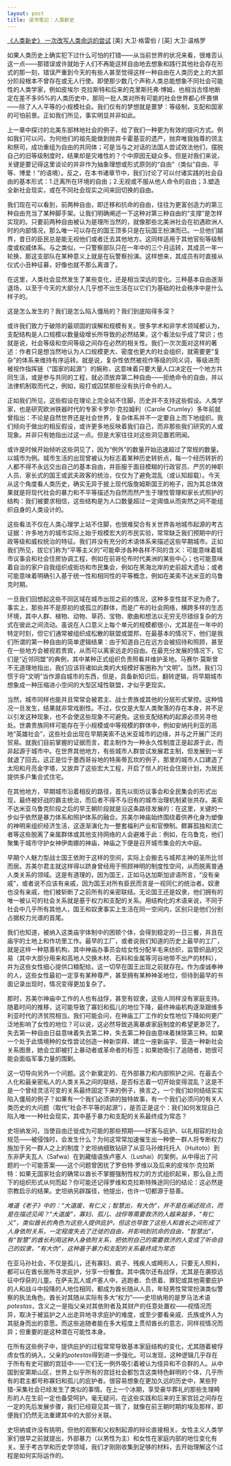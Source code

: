 ```yaml
---
layout: post
title: 读书笔记：人类新史
---
```


[《人类新史》 一次改写人类命运的尝试](https://book.douban.com/subject/36839137/) [美] 大卫·格雷伯 / [英] 大卫·温格罗

如果人类历史上确实犯下过什么可怕的打错——从当前世界的状况来看，很难否认这一点——那错误或许就始于人们不再能这样自由地去想象和践行其他社会存在形式的那一刻，错误严重到今天的有些人甚至觉得这样一种自由在人类历史上的大部分阶段根本不曾存在或无人行使。即使那少数几个声称人类总能想象不同社会可能性的人类学家，例如皮埃尔·克拉斯特和后来的克里斯托弗·博姆，也相当古怪地断定在差不多95%的人类历史中，那同一批人类对所有可能的社会世界都心怀畏惧——除了人人平等的小规模社会。我们仅有的梦想就是噩梦：等级制，支配和国家的可怕前景。正如我们所见，事实明显并非如此。

上一章中探讨的北美东部林地社会的例子，给了我们一种更为有效的提问方式。例如我们可以问，为何他们的祖先能做到抛弃卡霍基亚的遗产，抛弃唯我独尊的领主和祭司，成功重组为自由的共同体；可是当与之对话的法国人尝试效法他们，摆脱自己的旧等级制度时，结果却是灾难性的？个中原因无疑众多。但是对我们来说，关键是要记得这里谈论的并非作为抽象理想或形式原则的“自由”（类似“自由、平等、博爱！”的语境）。反之，在本书诸章节中，我们讨论了可以付诸实践的社会自由的基本形式：1.迁离所在环境的自由；2.无视或不服从他人命令的自由；3.塑造全新社会现实，或在不同社会现实之间来回切换的自由。

我们现在可以看到，前两种自由，即迁移和抗命的自由，往往为更富创造力的第三种自由充当了某种脚手架。让我们明确阐述一下这种对第三种自由的“支撑”是怎样实现的。只要前两种自由被认为是理所当然的，就像那些北美洲社会在初遇欧洲人时的内部情况，那么唯一可以存在的国王顶多只是在玩国王扮演而已。一旦他们越界，昔日的臣民总是能无视他们或者迁去其他地方。这同样适用于其他官衔等级制度或权威体系。与之类似，一只警察部队只在一年中的三个月运转，其成员一年一轮换，那这支部队在某种意义上就是在玩警察扮演。这样想来，其成员有时直接从仪式小丑种征募，好像也就不那么离谱了。

在这里，人类社会显然发生了某些变化，还是相当深远的变化。三种基本自由逐渐退场，以至于今天的大部分人几乎想不出生活在以它们为基础的社会秩序中是什么样子的。

这是怎么发生的？我们是怎么陷入僵局的？我们到底陷得多深？

<!--more-->

或许我们致力于破除的最顽固的误解和规模有关。很多学术和非学术领域都认为，支配结构是人口规模以数量级增长所导致的必然结果，这个看法似乎成了常识；也就是说，社会等级和空间等级之间存在必然的相关性。我们一次次面对这样的著述：作者只是想当然地认为人口规模更大、密度也更大的社会组织，就需要更“复杂”的体系来维持有序运转。就是说，复杂性依然被视作等级的同义词，等级进而被视作指挥链（“国家的起源”）的婉称，这意味着只要大量人口决定在一个地方共同生活，或是参与共同的工程，就必须放弃第二种自由——拒绝命令的自由，并以法律机制取而代之，例如，殴打或囚禁那些没有执行命令的人。

正如我们所见，这些假设在理论上完全站不住脚，历史并不支持这些假设。人类学家，也是研究欧洲铁器时代的专家卡罗尔·克拉姆利（Carole Crumley）多年前就曾指出：不论是自然世界还是社会世界，复杂体系并不一定要自上而下地组织。我们倾向于做出的相反假设，或许更多地反映着我们自己，而非那些我们研究的人或现象。并非只有她指出过这一点。但是大家往往对这些洞见置若罔闻。

或许是时候开始倾听这些洞见了，因为“例外”的数量开始迅速超过了常规的数量。以城市为例。城市生活的出现曾被认为标志着某种历史转折点，每一个经历转折的人都不得不永远交出自己的基本自由，并臣服于面目模糊的行政官员、严厉的神职人员、家长式的国王或武夫政客的统治，仅仅为了避免混乱（或认知超载）。今天从这个角度看人类历史，确实无异于披上现代版詹姆斯国王的袍子，因为其总体效果就是将现代社会的暴力和不平等描述为自然而然产生于理性管理和家长式照护的结构：我们被要求相信，这些结构是为人口数量超过一定阈值从而突然之间不能组织自身的人类设计的。

这些看法不仅在人类心理学上站不住脚，也很难契合有关世界各地城市起源的考古证据：许多地方的城市实际上始于规模宏大的市民实验，常常缺乏我们预期中的行政等级和威权统治的特征。我们并没有充分的术语体系来描述这些早期城市。正如我们所见，拔它们称为“平等主义的”可能牵涉各种各样不同的含义：可能意味着城市议事会和社会住房协调工程，例如在前哥伦布时代美洲的某些中心；也可能意味着自治的家户自我组织成街坊和市民集会，例如在黑海北岸的史前超大遗址；或者可能意味着明确引入基于统一性和相同性的平等概念，例如在美索不达米亚的乌鲁克时期。

一旦我们回想起这些不同区域在城市出现之前的情况，这种多变性就不足为奇了。事实上，那些并不是原初的或孤立的群体，而是广布的社会网络，横跨多样的生态环境，其中人群、植物、动物、草药、宝物、歌曲和想法以无穷无尽错综复杂的方式在彼此之间流动。虽说在人口意义上每个单元的规模都很小，尤其是在一年中的特定时刻，但它们通常被组织成松散的联盟或盟邦，在最基本的情况下，他们是我们所谓的第一种自由的简单逻辑结果：由于知道自己在远方会被招待和照顾，甚至在一些地方会被视若贵宾，从而可以离家远走的自由。在最充分发展的情况下，它们是“近邻同盟”的典例，其中某种正式组织负责照看并维护圣地。马赛尔·莫斯曾不无道理地指出，我们应该将诸如此类的大规模好客圈称为“文明”。当然，我们习惯于将“文明”当作源自城市的东西，但是，具备新知识后，翻转逻辑，将早期城市想象成一种压缩进小空间的大型区域性联盟，才似乎更现实。

当然，城市同样也能并且常常会被君主、战士贵族或其他的分层形式掌控。这种情况一旦发生，结果就非常戏剧性。不过，仅仅是大型人类聚落的存在本身，并不足以引发这种现象，也不会使这些现象不可避免。这些支配结构的起源必须另寻他处。世袭贵族同样可能存在于小规模或中等规模的群体中，例如安纳托利亚的高地“英雄社会”，这些社会出现在早期美索不达米亚城市的边缘，并与之开展广泛的贸易。就我们目前掌握的证据而言，君主制作为一种永久性制度正是起源于此，而非起源于城市中。在世界其他地方，有些城市人群尝试发展君主制，但发展到一半就退了回去。这正是位于墨西哥谷地的特奥蒂瓦坎的例子，那里的城市人口建造了太阳和月亮金字塔，又放弃了这些宏大工程，开启了惊人的社会住房计划，为居民提供多户集合式住宅。

在其他地方，早期城市沿着相反的路径，首先以街坊议事会和全民集会的形式出现，最终被好战的霸主统治，而后者不得不与旧有的城市治理机制紧张共存。美索不达米亚乌鲁克阶段之后的早王朝阶段就是沿这条路径发展的：在这里，关键的一步似乎依然是暴力体系和照护体系的融合。苏美尔神庙始终围绕着供养化身为塑像的神明来组织经济生活，这逐渐演化为一整套福利产业和官僚制。鳏寡孤独和流亡者等这些脱离了亲属群体或其他支持网络的人会避难于此：例如，在乌鲁克，他们聚集于城市守护女神伊南娜的神庙，神庙之下便是召开城市集会的大中庭。

早期个人魅力型战士国王依附于这样的空间，实际上会搬去与城邦主神的圣所比邻而居。苏美尔君主就这样得以跻身曾经用于照顾神明的制度性空间，从而脱离普通人类关系的领域。这是有道理的，因为国王，正如马达加斯加谚语所言，“没有亲戚”，或者说不应该有亲戚，因为国王对所有臣民而言是一视同仁的统治者。奴隶也没有亲戚，他们被斩断了之前所有的亲密联结。无论国王还是奴隶，他们拥有的唯一被认可的社会关系就是基于权力和支配的关系。用结构化的术语来说，不同于社会中几乎所有其他人，国王和奴隶事实上生活在同一空间内，区别只是他们分别占据权力光谱的首尾。

我们也知道，被纳入这类庙宇体制中的困顿个体，会得到稳定的一日三餐，并且在庙宇的土地上和作坊里工作。最早的工厂，或者说我们知道的历史上最早的工厂，就是这样一种慈善机构，其中神庙办事员会给女性分配羊毛来纺织，监管织品的交易（其中大部分用来和高地人交换木材、石料和金属等河谷地带不出产的材料），并为这些女性细心提供口粮配给。这一切早在国王出现之前就存在。作为虔诚奉神的人，这些女性最初一定享有某种尊严，甚至拥有某种神圣地位，但待到最早的书面记录出现时，情况变得更加复杂了。

那时，苏美尔神庙中工作的人也有战俘，甚至有奴隶，这些人同样没有家庭支持。随着时间的推移，这可能导致了寡妇和孤儿的地位下降，最终神庙机构逐渐跟维多利亚时代的济贫院相当。我们可能会问，在神庙工厂工作的女性地位下降如何更广泛地影响了女性的地位？可以说，这必然导致逃离暴虐家庭制度的希望更渺茫了。失去第一种自由日益意味着失去第二种，失去第二种自由意味着抹除第三种。如果一个处于此情境种的女性尝试创造一种新崇拜、建立一座新庙宇、营造一种新社会关系图景，她会立即被打上暴动者或革命者的标签；如果她吸引了追随者，她很可能会面临军事力量的围剿。

这一切导向另外一个问题。这个新奠定的、在外部暴力和内部照护之间、在最去个人化和最亲密私人的人类关系之间的联结，是否标志着一切开始变得混乱？这是不是一个曾经灵活可变的关系最终固定下来的例子，换言之，一个我们如何结结实实陷入僵局的例子？如果有一个我们必须讲的独特故事，有一个我们必须问的有关人类历史的大问题（取代“社会不平等的起源”），是否正是这个：我们如何发现自己陷入唯一一种社会现实，其中基于暴力和支配的关系最终成为常态？

史坦纳发问，当使自由迁徙成为可能的那些预期——好客与庇护、以礼相容的社会规范——被侵蚀时，会发生什么？为何这常常加速催生出一种使一群人将专断权力施加于另一群人之上的制度？史坦纳细致钻研了从亚马孙维托托人（Huitoto）到东非萨夫瓦人（Safwa）在到藏缅语族卢塞人（Lushai）的案例，从中得出了问题的一个可能答案——这个问题曾困扰了罗伯特·罗维以及后来的皮埃尔·克拉斯特：如果无国家社会的确常以酋长不掌握强制性权力的方式组织起来，那么自上而下的组织形式从何而起？你可能还记得罗维和克拉斯特殊途同归的结论：这必然是宗教启示的结果。史坦纳另辟蹊径，他提出，也许一切都源于慈善。

*难道《老子》中的：“大道废，有仁义；智慧出，有大伪”，并不是在阐述观点，而是在描述见闻？“大道废”，寡妇、孤儿、战俘等需要救济的人越来越多，“有仁义”，类似酋长的角色为这些人提供庇护，但这也导致了这些人和酋长之间形成了人身依附关系，一定程度失去了迁徙的自由，并影响到抗命的自由，“智慧出”，有“智慧”的酋长利用这种人身依附关系，把依附自己的需要救济的人变成了听命自己的奴隶，“有大伪”，这种基于暴力和支配的关系最终成为常态*

在亚马孙社会，不仅是孤儿，还有寡妇、疯子、残疾人或畸形人，只要无人照料，都可以在酋长居所寻求庇护，分享一份餐食。其中偶尔还有战俘，尤其是在袭掠远征中俘获的儿童。在萨夫瓦人或卢塞人中，逃跑者、负债着、罪犯或其他需要庇护的人和战斗中投降的人地位相同，都成为酋长随从人员，年轻男性常常扮演类似警察的执法角色。酋长对其随从实际有多大“权力”——史坦纳用的是罗马法术语*potestas*，含义之一是指父亲对其依附者及其财产的任意处置权——视情况而异，取决于被监护之人出走异地寻求庇护的难度，或至少要看亲戚、氏族或外人为其挺身而出的意愿。而这些追随者能在多大程度上贯彻酋长的意志，同样视情况而异；但重要的是这种潜在可能性本身。

在所有这些例子中，提供庇护的过程常常导致基本家庭结构的变化，尤其随着被俘虏女性的纳入，父亲的*potestas*得到进一步强化。可以发现，这种逻辑几乎存在于所有有史可据的宫廷中——它们无一例外吸引着被认为怪异和不合群的人。从中国到安第斯山区，世界上似乎所有的宫廷社会都包含这类特色鲜明的个体，几乎所有的君主都号称寡妇和孤儿的庇护者。很容易想象在更加久远的历史中，某些狩猎-采集社会已经发生了类似的事情。在上一个冰期，享受豪华葬礼的那些生理畸形的人在生前一定也备受呵护。毫无疑问，在这些实践和后来的王家宫廷之间存在一定的先后发展步骤，我们已经窥见其一斑了，就像在前王朝时期的埃及那样，即便我们仍然无法重建其中的大部分关联。

史坦纳或许没有挑明，但他的观察和父权制起源的辩论直接相关。女性主义人类学家们很早之前就提出，外部暴力（以男性为主）和女性在家庭内部的地位变化有关。至于考古学和历史学领域，我们才刚刚收集到足够的材料，去开始理解这个过程是如何实际运作的。

